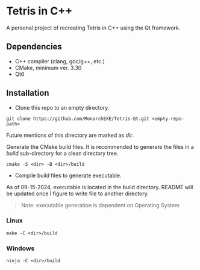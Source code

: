 # Tetris in C++

A personal project of recreating Tetris in C++ using the Qt framework.

## Dependencies

- C++ compiler (clang, gcc/g++, etc.)
- CMake, minimum ver. 3.30
- Qt6

## Installation

- Clone this repo to an empty directory.

```
git clone https://github.com/MonarchEXE/Tetris-Qt.git <empty-repo-path>
```

Future mentions of this directory are marked as *dir*.

Generate the CMake build files. It is recommended to generate the files in a _build_ sub-directory for a clean directory tree.

```
cmake -S <dir> -B <dir>/build 
```

- Compile build files to generate executable. 

As of 09-15-2024, executable is located in the build directory. README will be updated once I figure to write file to another directory.

> Note: executable generation is dependent on Operating System

### Linux

```
make -C <dir>/build
```

### Windows
<!-- This assumes CMake sets the default compile file on Windows is Ninja. Then again, if they know how to change to Unix Makefiles, they'll be fine. -->
```
ninja -C <dir>/build
```
